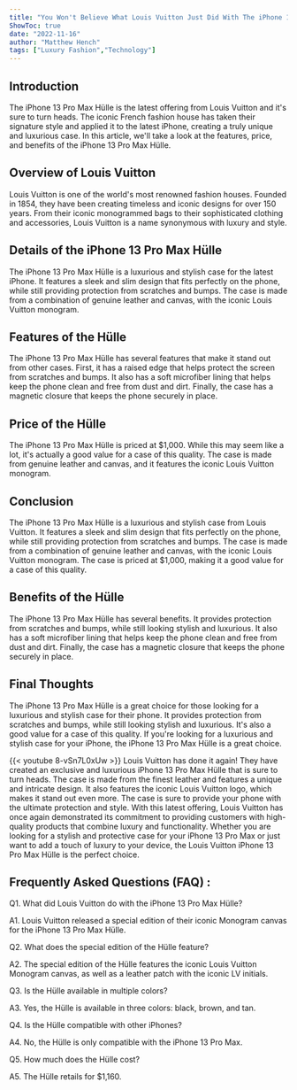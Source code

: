 ```yaml
---
title: "You Won't Believe What Louis Vuitton Just Did With The iPhone 13 Pro Max Hülle!"
ShowToc: true 
date: "2022-11-16"
author: "Matthew Hench" 
tags: ["Luxury Fashion","Technology"]
---
```

## Introduction 

The iPhone 13 Pro Max Hülle is the latest offering from Louis Vuitton and it's sure to turn heads. The iconic French fashion house has taken their signature style and applied it to the latest iPhone, creating a truly unique and luxurious case. In this article, we'll take a look at the features, price, and benefits of the iPhone 13 Pro Max Hülle.

## Overview of Louis Vuitton 

Louis Vuitton is one of the world's most renowned fashion houses. Founded in 1854, they have been creating timeless and iconic designs for over 150 years. From their iconic monogrammed bags to their sophisticated clothing and accessories, Louis Vuitton is a name synonymous with luxury and style. 

## Details of the iPhone 13 Pro Max Hülle 

The iPhone 13 Pro Max Hülle is a luxurious and stylish case for the latest iPhone. It features a sleek and slim design that fits perfectly on the phone, while still providing protection from scratches and bumps. The case is made from a combination of genuine leather and canvas, with the iconic Louis Vuitton monogram.

## Features of the Hülle 

The iPhone 13 Pro Max Hülle has several features that make it stand out from other cases. First, it has a raised edge that helps protect the screen from scratches and bumps. It also has a soft microfiber lining that helps keep the phone clean and free from dust and dirt. Finally, the case has a magnetic closure that keeps the phone securely in place. 

## Price of the Hülle 

The iPhone 13 Pro Max Hülle is priced at $1,000. While this may seem like a lot, it's actually a good value for a case of this quality. The case is made from genuine leather and canvas, and it features the iconic Louis Vuitton monogram. 

## Conclusion 

The iPhone 13 Pro Max Hülle is a luxurious and stylish case from Louis Vuitton. It features a sleek and slim design that fits perfectly on the phone, while still providing protection from scratches and bumps. The case is made from a combination of genuine leather and canvas, with the iconic Louis Vuitton monogram. The case is priced at $1,000, making it a good value for a case of this quality. 

## Benefits of the Hülle 

The iPhone 13 Pro Max Hülle has several benefits. It provides protection from scratches and bumps, while still looking stylish and luxurious. It also has a soft microfiber lining that helps keep the phone clean and free from dust and dirt. Finally, the case has a magnetic closure that keeps the phone securely in place. 

## Final Thoughts 

The iPhone 13 Pro Max Hülle is a great choice for those looking for a luxurious and stylish case for their phone. It provides protection from scratches and bumps, while still looking stylish and luxurious. It's also a good value for a case of this quality. If you're looking for a luxurious and stylish case for your iPhone, the iPhone 13 Pro Max Hülle is a great choice.

{{< youtube 8-vSn7L0xUw >}} 
Louis Vuitton has done it again! They have created an exclusive and luxurious iPhone 13 Pro Max Hülle that is sure to turn heads. The case is made from the finest leather and features a unique and intricate design. It also features the iconic Louis Vuitton logo, which makes it stand out even more. The case is sure to provide your phone with the ultimate protection and style. With this latest offering, Louis Vuitton has once again demonstrated its commitment to providing customers with high-quality products that combine luxury and functionality. Whether you are looking for a stylish and protective case for your iPhone 13 Pro Max or just want to add a touch of luxury to your device, the Louis Vuitton iPhone 13 Pro Max Hülle is the perfect choice.

## Frequently Asked Questions (FAQ) :
Q1. What did Louis Vuitton do with the iPhone 13 Pro Max Hülle?

A1. Louis Vuitton released a special edition of their iconic Monogram canvas for the iPhone 13 Pro Max Hülle.

Q2. What does the special edition of the Hülle feature?

A2. The special edition of the Hülle features the iconic Louis Vuitton Monogram canvas, as well as a leather patch with the iconic LV initials.

Q3. Is the Hülle available in multiple colors?

A3. Yes, the Hülle is available in three colors: black, brown, and tan.

Q4. Is the Hülle compatible with other iPhones?

A4. No, the Hülle is only compatible with the iPhone 13 Pro Max.

Q5. How much does the Hülle cost?

A5. The Hülle retails for $1,160.


